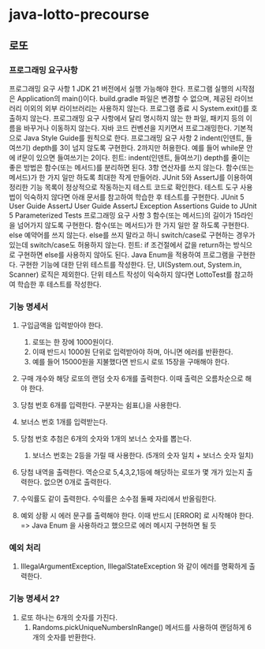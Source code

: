 # java-lotto-precourse

## 로또

### 프로그래밍 요구사항
프로그래밍 요구 사항 1
JDK 21 버전에서 실행 가능해야 한다.
프로그램 실행의 시작점은 Application의 main()이다.
build.gradle 파일은 변경할 수 없으며, 제공된 라이브러리 이외의 외부 라이브러리는 사용하지 않는다.
프로그램 종료 시 System.exit()를 호출하지 않는다.
프로그래밍 요구 사항에서 달리 명시하지 않는 한 파일, 패키지 등의 이름을 바꾸거나 이동하지 않는다.
자바 코드 컨벤션을 지키면서 프로그래밍한다.
기본적으로 Java Style Guide를 원칙으로 한다.
프로그래밍 요구 사항 2
indent(인덴트, 들여쓰기) depth를 3이 넘지 않도록 구현한다. 2까지만 허용한다.
예를 들어 while문 안에 if문이 있으면 들여쓰기는 2이다.
힌트: indent(인덴트, 들여쓰기) depth를 줄이는 좋은 방법은 함수(또는 메서드)를 분리하면 된다.
3항 연산자를 쓰지 않는다.
함수(또는 메서드)가 한 가지 일만 하도록 최대한 작게 만들어라.
JUnit 5와 AssertJ를 이용하여 정리한 기능 목록이 정상적으로 작동하는지 테스트 코드로 확인한다.
테스트 도구 사용법이 익숙하지 않다면 아래 문서를 참고하여 학습한 후 테스트를 구현한다.
JUnit 5 User Guide
AssertJ User Guide
AssertJ Exception Assertions
Guide to JUnit 5 Parameterized Tests
프로그래밍 요구 사항 3
함수(또는 메서드)의 길이가 15라인을 넘어가지 않도록 구현한다.
함수(또는 메서드)가 한 가지 일만 잘 하도록 구현한다.
else 예약어를 쓰지 않는다.
else를 쓰지 말라고 하니 switch/case로 구현하는 경우가 있는데 switch/case도 허용하지 않는다.
힌트: if 조건절에서 값을 return하는 방식으로 구현하면 else를 사용하지 않아도 된다.
Java Enum을 적용하여 프로그램을 구현한다.
구현한 기능에 대한 단위 테스트를 작성한다. 단, UI(System.out, System.in, Scanner) 로직은 제외한다.
단위 테스트 작성이 익숙하지 않다면 LottoTest를 참고하여 학습한 후 테스트를 작성한다.

### 기능 명세서
1. 구입금액을 입력받아야 한다.
   1. 로또는 한 장에 1000원이다.
   2. 이때 반드시 1000원 단위로 입력받아야 하며, 아니면 에러를 반환한다.
   3. 예를 들어 15000원을 지불했다면 반드시 로또 15장을 구매해야 한다.
2. 구매 개수와 해당 로또의 랜덤 숫자 6개를 출력한다. 이때 출력은 오름차순으로 해야 한다.
3. 당첨 번호 6개를 입력한다. 구분자는 쉼표(,)을 사용한다.
4. 보너스 번호 1개를 입력받는다.

5. 당첨 번호 추첨은 6개의 숫자와 1개의 보너스 숫자를 뽑는다.
   1. 보너스 번호는 2등을 가릴 때 사용한다. (5개의 숫자 일치 + 보너스 숫자 일치)
6. 당첨 내역을 출력한다. 역순으로 5,4,3,2,1등에 해당하는 로또가 몇 개가 있는지 출력한다. 없으면 0개로 출력한다.
7. 수익률도 같이 출력한다. 수익률은 소수점 둘째 자리에서 반올림한다.
8. 예외 상황 시 에러 문구를 출력해야 한다. 이때 반드시 [ERROR] 로 시작해야 한다. => Java Enum 을 사용하라고 했으므로 에러 메시지 구현하면 될 듯


### 예외 처리
1. IllegalArgumentException, IllegalStateException 와 같이 에러를 명확하게 출력한다.


### 기능 명세서 2?
1. 로또 하나는 6개의 숫자를 가진다.
    1. Randoms.pickUniqueNumbersInRange() 메서드를 사용하여 랜덤하게 6개의 숫자를 반환한다.